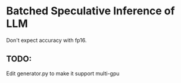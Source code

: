 # Batched Speculative Inference of LLM

Don't expect accuracy with fp16.

## TODO: 
Edit generator.py to make it support multi-gpu